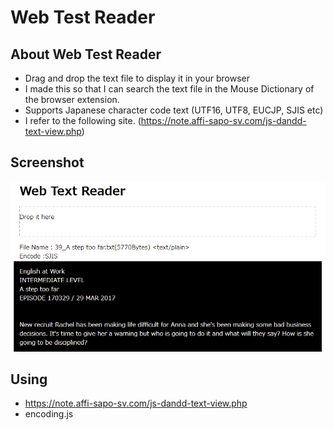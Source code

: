# Web Test Reader


## About Web Test Reader

* Drag and drop the text file to display it in your browser
* I made this so that I can search the text file in the Mouse Dictionary of the browser extension.
* Supports Japanese character code text (UTF16, UTF8, EUCJP, SJIS etc)
* I refer to the following site. (https://note.affi-sapo-sv.com/js-dandd-text-view.php)


## Screenshot

![Screenshot](images/screenshot.png)


## Using

* https://note.affi-sapo-sv.com/js-dandd-text-view.php
* encoding.js
